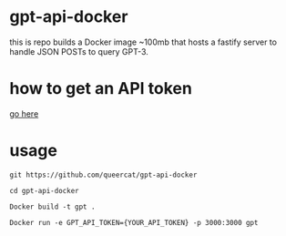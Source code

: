 # gpt-api-docker
this is repo builds a Docker image ~100mb that hosts a fastify server to handle JSON POSTs to query GPT-3.

# how to get an API token
[go here](https://platform.openai.com/account/api-keys)
# usage

`git https://github.com/queercat/gpt-api-docker`

`cd gpt-api-docker`

`Docker build -t gpt .`

`Docker run -e GPT_API_TOKEN={YOUR_API_TOKEN} -p 3000:3000 gpt`
